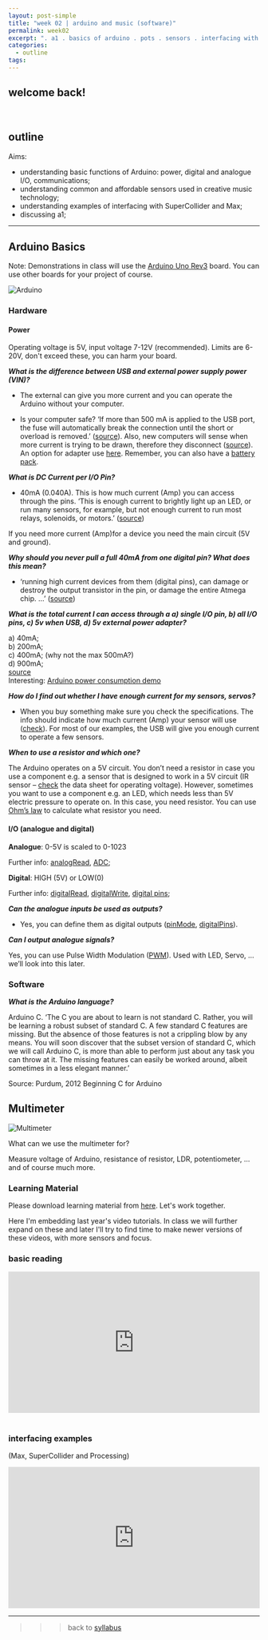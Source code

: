 ```yaml
---
layout: post-simple
title: "week 02 | arduino and music (software)"
permalink: week02
excerpt: ". a1 . basics of arduino . pots . sensors . interfacing with software . "
categories:
  - outline
tags:
---
```


## welcome back!

<br>

## outline

Aims:   
* understanding basic functions of Arduino: power, digital and analogue I/O, communications;
* understanding common and affordable sensors used in creative music technology;
* understanding examples of interfacing with SuperCollider and Max;
* discussing a1;

---


## Arduino Basics

Note: Demonstrations in class will use the [Arduino Uno Rev3](https://store.arduino.cc/arduino-uno-rev3) board. You can use other boards for your project of course.

![Arduino](https://www.arduino.cc/en/uploads/Products/Uno.jpg)

### Hardware
#### Power
Operating voltage is 5V, input voltage 7-12V (recommended). Limits are 6-20V, don't exceed these, you can harm your board.

***What is the difference between USB and external power supply power (VIN)?***

* The external can give you more current and you can operate the Arduino without your computer.

* Is your computer safe? ‘If more than 500 mA is applied to the USB port, the fuse will automatically break the connection until the short or overload is removed.’ ([source](http://arduino.cc/en/Main/arduinoBoardUno)). Also, new computers will sense when more current is trying to be drawn, therefore they disconnect ([source](http://forum.arduino.cc/index.php/topic,11432.0.html)). An option for adapter use [here](http://forum.arduino.cc/index.php/topic,11432.0.html). Remember, you can also have a [battery pack](https://www.ecosia.org/search?q=arduino+battery+pack&addon=opensearch).

***What is DC Current per I/O Pin?***   

* 40mA (0.040A). This is how much current (Amp) you can access through the pins. ‘This is enough current to brightly light up an LED, or run many sensors, for example, but not enough current to run most relays, solenoids, or motors.’ ([source](https://www.arduino.cc/en/Tutorial/DigitalPins))

If you need more current (Amp)for a device you need the main circuit (5V and ground).

***Why should you never pull a full 40mA from one digital pin? What does this mean?***

* ‘running high current devices from them (digital pins), can damage or destroy the output transistor in the pin, or damage the entire Atmega chip. …’ ([source](https://www.arduino.cc/en/Tutorial/DigitalPins))

***What is the total current I can access through a a) single I/O pin, b) all I/O pins, c) 5v when USB, d) 5v external power adapter?***

a) 40mA;    
b) 200mA;   
c) 400mA;   (why not the max 500mA?)   
d) 900mA;   
[source](https://arduino.stackexchange.com/questions/88/is-there-a-limit-on-how-much-current-a-pin-can-sink)   
Interesting: [Arduino power consumption demo](http://www.gadgetmakersblog.com/arduino-power-consumption/)

<!--
todo:
what about USB3?
-->

***How do I find out whether I have enough current for my sensors, servos?***

* When you buy something make sure you check the specifications. The info should indicate how much current (Amp) your sensor will use ([check](http://www.adafruit.com/datasheets/tsop382.pdf)). For most of our examples, the USB will give you enough current to operate a few sensors.

***When to use a resistor and which one?***

The Arduino operates on a 5V circuit. You don’t need a resistor in case you use a component e.g. a sensor that is designed to work in a 5V circuit (IR sensor – [check](https://www.adafruit.com/product/1031) the data sheet for operating voltage). However, sometimes you want to use a component e.g. an LED, which needs less than 5V electric pressure to operate on. In this case, you need resistor. You can use [Ohm’s law](https://www.youtube.com/watch?v=-mHLvtGjum4) to calculate what resistor you need.

#### I/O (analogue and digital)

**Analogue**: 0-5V is scaled to 0-1023

Further info: [analogRead](http://arduino.cc/en/Reference/analogRead), [ADC](https://learn.sparkfun.com/tutorials/analog-to-digital-conversion);

**Digital**: HIGH (5V) or LOW(0)   

Further info: [digitalRead](https://www.arduino.cc/en/Reference/digitalRead), [digitalWrite](https://www.arduino.cc/en/Reference/DigitalWrite), [digital pins](https://www.arduino.cc/en/Tutorial/DigitalPins);

***Can the analogue inputs be used as outputs?***

* Yes, you can define them as digital outputs ([pinMode](https://www.arduino.cc/en/Reference/PinMode), [digitalPins](https://www.arduino.cc/en/Tutorial/DigitalPins)).

***Can I output analogue signals?***

Yes, you can use Pulse Width Modulation ([PWM](https://www.arduino.cc/en/Tutorial/PWM)). Used with LED, Servo, …we’ll look into this later.


### Software

***What is the Arduino language?***

Arduino C. ‘The C you are about to learn is not standard C. Rather, you will be learning a robust subset of standard C. A few standard C features are missing. But the absence of those features is not a crippling blow by any means. You will soon discover that the subset version of standard C, which we will call Arduino C, is more than able to perform just about any task you can throw at it. The missing features can easily be worked around, albeit sometimes in a less elegant manner.’

Source: Purdum, 2012 Beginning C for Arduino


## Multimeter

![Multimeter](https://upload.wikimedia.org/wikipedia/commons/thumb/a/a6/Digital_Multimeter_Aka.jpg/220px-Digital_Multimeter_Aka.jpg)

What can we use the multimeter for?

Measure voltage of Arduino, resistance of resistor, LDR, potentiometer, ... and of course much more.

### Learning Material

Please download learning material from  [here](https://www.dropbox.com/sh/ofq61i1g0c927h0/AADnuiMJlodxQMpOinUahPKMa?dl=0). Let's work together.

Here I'm embedding last year's video tutorials. In class we will further expand on these and later I'll try to find time to make newer versions of these videos, with more sensors and focus.

### basic reading

<div style="left: 0; width: 100%; height: 0; position: relative; padding-bottom: 56.2493%;"><iframe src="https://www.youtube.com/embed/e1pO_Iw6z9w?rel=0&amp;showinfo=0" style="border: 0; top: 0; left: 0; width: 100%; height: 100%; position: absolute;" allowfullscreen scrolling="no"></iframe></div>

<br>

### interfacing examples
(Max, SuperCollider and Processing)

<div style="left: 0; width: 100%; height: 0; position: relative; padding-bottom: 56.2493%;"><iframe src="https://www.youtube.com/embed/McLRlrTbpoE?rel=0&amp;showinfo=0" style="border: 0; top: 0; left: 0; width: 100%; height: 100%; position: absolute;" allowfullscreen scrolling="no"></iframe></div>



---

>>> back to [syllabus](../aru2018#syllabus)

